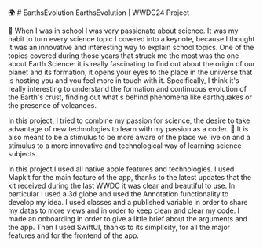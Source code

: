 🌍 # EarthsEvolution
EarthsEvolution | WWDC24 Project

🔬 When I was in school I was very passionate about science.
It was my habit to turn every science topic I covered into a keynote, because I thought it was an innovative and interesting way to explain school topics.
One of the topics covered during those years that struck me the most was the one about Earth Science: it is really fascinating to find out about the origin of our planet and its formation, it opens your eyes to the place in the universe that is hosting you and you feel more in touch with it.
Specifically, I think it's really interesting to understand the formation and continuous evolution of the Earth's crust, finding out what's behind phenomena like earthquakes or the presence of volcanoes.

In this project, I tried to combine my passion for science, the desire to take advantage of new technologies to learn with my passion as a coder.
🌋 It is also meant to be a stimulus to be more aware of the place we live on and a stimulus to a more innovative and technological way of learning science subjects.


In this project I used all native apple features and technologies.
I used Mapkit for the main feature of the app, thanks to the latest updates that the kit received during the last WWDC it was clear and beautiful to use.
In particular I used a 3d globe and used the Annotation functionality to develop my idea.
I used classes and a published variable in order to share my datas to more views and in order to keep clean and clear my code.
I made an onboarding in order to give a little brief about the arguments and the app.
Then I used SwiftUI, thanks to its simplicity, for all the major features and for the frontend of the app.
